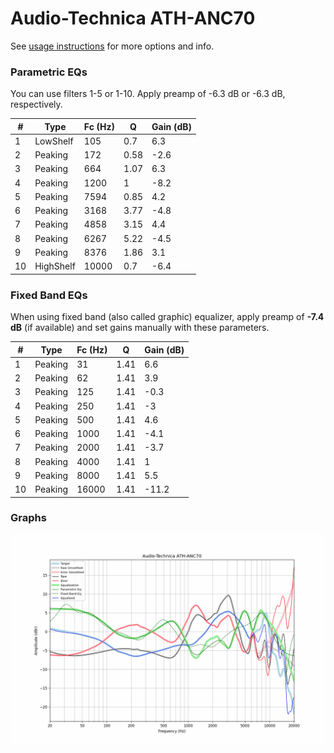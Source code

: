# Audio-Technica ATH-ANC70
See [usage instructions](https://github.com/jaakkopasanen/AutoEq#usage) for more options and info.

### Parametric EQs
You can use filters 1-5 or 1-10. Apply preamp of -6.3 dB or -6.3 dB, respectively.

|   # | Type      |   Fc (Hz) |    Q |   Gain (dB) |
|-----|-----------|-----------|------|-------------|
|   1 | LowShelf  |       105 | 0.7  |         6.3 |
|   2 | Peaking   |       172 | 0.58 |        -2.6 |
|   3 | Peaking   |       664 | 1.07 |         6.3 |
|   4 | Peaking   |      1200 | 1    |        -8.2 |
|   5 | Peaking   |      7594 | 0.85 |         4.2 |
|   6 | Peaking   |      3168 | 3.77 |        -4.8 |
|   7 | Peaking   |      4858 | 3.15 |         4.4 |
|   8 | Peaking   |      6267 | 5.22 |        -4.5 |
|   9 | Peaking   |      8376 | 1.86 |         3.1 |
|  10 | HighShelf |     10000 | 0.7  |        -6.4 |

### Fixed Band EQs
When using fixed band (also called graphic) equalizer, apply preamp of **-7.4 dB** (if available) and set gains manually with these parameters.

|   # | Type    |   Fc (Hz) |    Q |   Gain (dB) |
|-----|---------|-----------|------|-------------|
|   1 | Peaking |        31 | 1.41 |         6.6 |
|   2 | Peaking |        62 | 1.41 |         3.9 |
|   3 | Peaking |       125 | 1.41 |        -0.3 |
|   4 | Peaking |       250 | 1.41 |        -3   |
|   5 | Peaking |       500 | 1.41 |         4.6 |
|   6 | Peaking |      1000 | 1.41 |        -4.1 |
|   7 | Peaking |      2000 | 1.41 |        -3.7 |
|   8 | Peaking |      4000 | 1.41 |         1   |
|   9 | Peaking |      8000 | 1.41 |         5.5 |
|  10 | Peaking |     16000 | 1.41 |       -11.2 |

### Graphs
![](./Audio-Technica%20ATH-ANC70.png)
